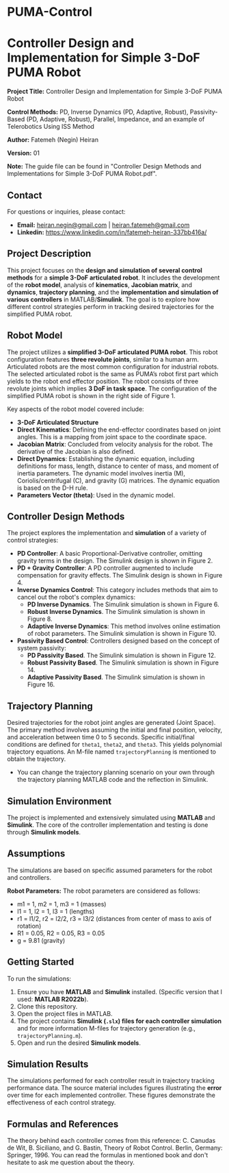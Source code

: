 # PUMA-Control
# Controller Design and Implementation for Simple 3-DoF PUMA Robot

**Project Title:** Controller Design and Implementation for Simple 3-DoF PUMA Robot

**Control Methods:** PD, Inverse Dynamics (PD, Adaptive, Robust), Passivity-Based (PD, Adaptive, Robust), Parallel, Impedance, and an example of Telerobotics Using ISS Method

**Author:** Fatemeh (Negin) Heiran

**Version:** 01

**Note:** The guide file can be found in "Controller Design Methods and Implementations for Simple 3-DoF PUMA Robot.pdf".

## Contact

For questions or inquiries, please contact:
*   **Email:** heiran.negin@gmail.com | heiran.fatemeh@gmail.com
*   **Linkedin:** https://www.linkedin.com/in/fatemeh-heiran-337bb416a/


## Project Description

This project focuses on the **design and simulation of several control methods** for a **simple 3-DoF articulated robot**. It includes the development of the **robot model**, analysis of **kinematics**, **Jacobian matrix**, and **dynamics**, **trajectory planning**, and the **implementation and simulation of various controllers** in MATLAB/**Simulink**. The goal is to explore how different control strategies perform in tracking desired trajectories for the simplified PUMA robot.

## Robot Model

The project utilizes a **simplified 3-DoF articulated PUMA robot**. This robot configuration features **three revolute joints**, similar to a human arm. Articulated robots are the most common configuration for industrial robots. The selected articulated robot is the same as PUMA’s robot first part which yields to the robot end effector position. The robot consists of three revolute joints which implies **3 DoF in task space**. The configuration of the simplified PUMA robot is shown in the right side of Figure 1.

Key aspects of the robot model covered include:
*   **3-DoF Articulated Structure**
*   **Direct Kinematics**: Defining the end-effector coordinates based on joint angles. This is a mapping from joint space to the coordinate space.
*   **Jacobian Matrix**: Concluded from velocity analysis for the robot. The derivative of the Jacobian is also defined.
*   **Direct Dynamics**: Establishing the dynamic equation, including definitions for mass, length, distance to center of mass, and moment of inertia parameters. The dynamic model involves inertia (M), Coriolis/centrifugal (C), and gravity (G) matrices. The dynamic equation is based on the D-H rule.
*   **Parameters Vector (theta)**: Used in the dynamic model.

## Controller Design Methods

The project explores the implementation and **simulation** of a variety of control strategies:

*   **PD Controller**: A basic Proportional-Derivative controller, omitting gravity terms in the design. The Simulink design is shown in Figure 2.
*   **PD + Gravity Controller**: A PD controller augmented to include compensation for gravity effects. The Simulink design is shown in Figure 4.
*   **Inverse Dynamics Control**: This category includes methods that aim to cancel out the robot's complex dynamics:
    *   **PD Inverse Dynamics**. The Simulink simulation is shown in Figure 6.
    *   **Robust Inverse Dynamics**. The Simulink simulation is shown in Figure 8.
    *   **Adaptive Inverse Dynamics**: This method involves online estimation of robot parameters. The Simulink simulation is shown in Figure 10.
*   **Passivity Based Control**: Controllers designed based on the concept of system passivity:
    *   **PD Passivity Based**. The Simulink simulation is shown in Figure 12.
    *   **Robust Passivity Based**. The Simulink simulation is shown in Figure 14.
    *   **Adaptive Passivity Based**. The Simulink simulation is shown in Figure 16.

## Trajectory Planning

Desired trajectories for the robot joint angles are generated (Joint Space). The primary method involves assuming the initial and final position, velocity, and acceleration between time 0 to 5 seconds. Specific initial/final conditions are defined for `theta1`, `theta2`, and `theta3`. This yields polynomial trajectory equations. An M-file named `trajectoryPlanning` is mentioned to obtain the trajectory.
* You can change the trajectory planning scenario on your own through the trajectory planning MATLAB code and the reflection in Simulink.

## Simulation Environment

The project is implemented and extensively simulated using **MATLAB** and **Simulink**. The core of the controller implementation and testing is done through **Simulink models**.

## Assumptions

The simulations are based on specific assumed parameters for the robot and controllers.

**Robot Parameters:** The robot parameters are considered as follows:
*   m1 = 1, m2 = 1, m3 = 1 (masses)
*   l1 = 1, l2 = 1, l3 = 1 (lengths)
*   r1 = l1/2, r2 = l2/2, r3 = l3/2 (distances from center of mass to axis of rotation)
*   R1 = 0.05, R2 = 0.05, R3 = 0.05
*   g = 9.81 (gravity)

## Getting Started

To run the simulations:
1.  Ensure you have **MATLAB** and **Simulink** installed. (Specific version that I used: **MATLAB R2022b**).
2.  Clone this repository.
3.  Open the project files in MATLAB.
4.  The project contains **Simulink (`.slx`) files for each controller simulation** and for more information M-files for trajectory generation (e.g., `trajectoryPlanning.m`).
5.  Open and run the desired **Simulink models**.

## Simulation Results

The simulations performed for each controller result in trajectory tracking performance data. The source material includes figures illustrating the **error** over time for each implemented controller. These figures demonstrate the effectiveness of each control strategy.

## Formulas and References

The theory behind each controller comes from this reference: C. Canudas de Wit, B. Siciliano, and G. Bastin, Theory of Robot Control. Berlin, Germany: Springer, 1996.
You can read the formulas in mentioned book and don't hesitate to ask me question about the theory.

